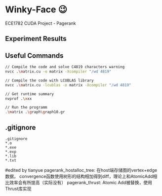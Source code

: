 # Winky-Face :wink:
ECE1782 CUDA Project - Pagerank



## Experiment Results





## Useful Commands

```bash
// Compile the code and solve C4819 characters warning 
nvcc .\matrix.cu -o matrix -Xcompiler "/wd 4819" 

// Compile the code with LCUBLAS library
nvcc .\matrix.cu -lcublas -o matrix -Xcompiler "/wd 4819"

// Get runtime summary
nvprof .\xxx

// Run the programm
.\matrix .\graph\graph10.gr

```



## .gitignore

```
.gitignore
*.o
*.exe
*.exp
*.lib
*.txt
```
#edited by tianyue
pagerank_hostalloc_tree: 在host端存储图的vertex+edge数据， convergence函数使用树形的结构相加得到diff，理论上和AtomicAdd相比效率会有所提高（实际没有）
pagerank_thrust: Atomic Add被替换，使用Thrust库实现
